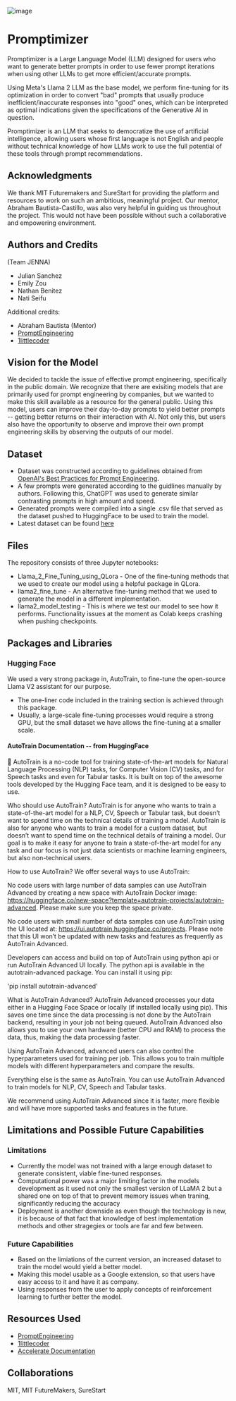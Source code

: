 ![image](https://github.com/Nathan-Benz/Prompt-Reforming-Generator/assets/117955125/8472394a-4c64-4037-a0db-1ffa0a6d89c7)


# Promptimizer
Promptimizer is a Large Language Model (LLM) designed for users who want to generate better prompts in order to use fewer prompt iterations when using other LLMs to get more efficient/accurate prompts.

Using Meta's Llama 2 LLM as the base model, we perform fine-tuning for its optimization in order to convert "bad" prompts that usually produce inefficient/inaccurate responses into "good" ones, which can be interpreted as optimal indications given the specifications of the Generative AI in question.

Promptimizer is an LLM that seeks to democratize the use of artificial intelligence, allowing users whose first language is not English and people without technical knowledge of how LLMs work to use the full potential of these tools through prompt recommendations.

## Acknowledgments
We thank MIT Futuremakers and SureStart for providing the platform and resources to work on such an ambitious, meaningful project. Our mentor, Abraham Bautista-Castillo, was also very helpful in guiding us throughout the project. This would not have been possible without such a collaborative and empowering environment.


## Authors and Credits
(Team JENNA)
- Julian Sanchez
- Emily Zou
- Nathan Benitez
- Nati Seifu

Additional credits:
- Abraham Bautista (Mentor)
- [PromptEngineering](https://youtu.be/LslC2nKEEGU)
- [1littlecoder](https://youtu.be/eeM6V5aPjhk)
## Vision for the Model
We decided to tackle the issue of effective prompt engineering, specifically in the public domain. We recognize that there are exisiting models that are primarily used for prompt engineering by companies, but we wanted to make this skill available as a resource for the general public. Using this model, users can improve their day-to-day prompts to yield better prompts -- getting better returns on their interaction with AI. Not only this, but users also have the opportunity to observe and improve their own prompt engineering skills by observing the outputs of our model.
## Dataset
- Dataset was constructed according to guidelines obtained from [OpenAI's Best Practices for Prompt Engineering](https://help.openai.com/en/articles/6654000-best-practices-for-prompt-engineering-with-openai-api).
- A few prompts were generated according to the guidlines manually by authors. Following this, ChatGPT was used to generate similar contrasting prompts in high amount and speed.
- Generated prompts were compiled into a single .csv file that served as the dataset pushed to HuggingFace to be used to train the model.
- Latest dataset can be found [here](https://huggingface.co/datasets/NateBenz/formatted_prompts)
## Files
The repository consists of three Jupyter notebooks: 

- Llama_2_Fine_Tuning_using_QLora - One of the fine-tuning methods that we used to create our model using a helpful package in QLora.
- llama2_fine_tune - An alternative fine-tuning method that we used to generate the model in a different implementation.
- llama2_model_testing - This is where we test our model to see how it performs. Functionality issues at the moment as Colab keeps crashing when pushing checkpoints.

## Packages and Libraries
### Hugging Face
We used a very strong package in, AutoTrain, to fine-tune the open-source Llama V2 assistant for our purpose.
 - The one-liner code included in the training section is achieved through this package.
 - Usually, a large-scale fine-tuning processes would require a strong GPU, but the small dataset we have allows the fine-tuning at a smaller scale.

#### AutoTrain Documentation -- from HuggingFace
🤗 AutoTrain is a no-code tool for training state-of-the-art models for Natural Language Processing (NLP) tasks, for Computer Vision (CV) tasks, and for Speech tasks and even for Tabular tasks. It is built on top of the awesome tools developed by the Hugging Face team, and it is designed to be easy to use.

Who should use AutoTrain?
AutoTrain is for anyone who wants to train a state-of-the-art model for a NLP, CV, Speech or Tabular task, but doesn’t want to spend time on the technical details of training a model. AutoTrain is also for anyone who wants to train a model for a custom dataset, but doesn’t want to spend time on the technical details of training a model. Our goal is to make it easy for anyone to train a state-of-the-art model for any task and our focus is not just data scientists or machine learning engineers, but also non-technical users.

How to use AutoTrain?
We offer several ways to use AutoTrain:

No code users with large number of data samples can use AutoTrain Advanced by creating a new space with AutoTrain Docker image: https://huggingface.co/new-space?template=autotrain-projects/autotrain-advanced. Please make sure you keep the space private.

No code users with small number of data samples can use AutoTrain using the UI located at: https://ui.autotrain.huggingface.co/projects. Please note that this UI won’t be updated with new tasks and features as frequently as AutoTrain Advanced.

Developers can access and build on top of AutoTrain using python api or run AutoTrain Advanced UI locally. The python api is available in the autotrain-advanced package. You can install it using pip:

'pip install autotrain-advanced'

What is AutoTrain Advanced?
AutoTrain Advanced processes your data either in a Hugging Face Space or locally (if installed locally using pip). This saves one time since the data processing is not done by the AutoTrain backend, resulting in your job not being queued. AutoTrain Advanced also allows you to use your own hardware (better CPU and RAM) to process the data, thus, making the data processing faster.

Using AutoTrain Advanced, advanced users can also control the hyperparameters used for training per job. This allows you to train multiple models with different hyperparameters and compare the results.

Everything else is the same as AutoTrain. You can use AutoTrain Advanced to train models for NLP, CV, Speech and Tabular tasks.

We recommend using AutoTrain Advanced since it is faster, more flexible and will have more supported tasks and features in the future.

## Limitations and Possible Future Capabilities
### Limitations
- Currently the model was not trained with a large enough dataset to generate consistent, viable fine-tuned responses.
- Computational power was a major limiting factor in the models development as it used not only the smallest version of LLaMA 2 but a shared one on top of that to prevent memory issues when traning, significantly reducing the accuracy
- Deployment is another downside as even though the technology is new, it is because of that fact that knowledge of best implementation methods and other stragegies or tools are far and few between.

### Future Capabilities
- Based on the limiations of the current version, an increased dataset to train the model would yield a better model.
- Making this model usable as a Google extension, so that users have easy access to it and have it as company.
- Using responses from the user to apply concepts of reinforcement learning to further better the model.



## Resources Used
- [PromptEngineering](https://youtu.be/LslC2nKEEGU)
- [1littlecoder](https://youtu.be/eeM6V5aPjhk)
- [Accelerate Documentation](https://huggingface.co/docs/accelerate/index)

## Collaborations

MIT, MIT FutureMakers, SureStart

